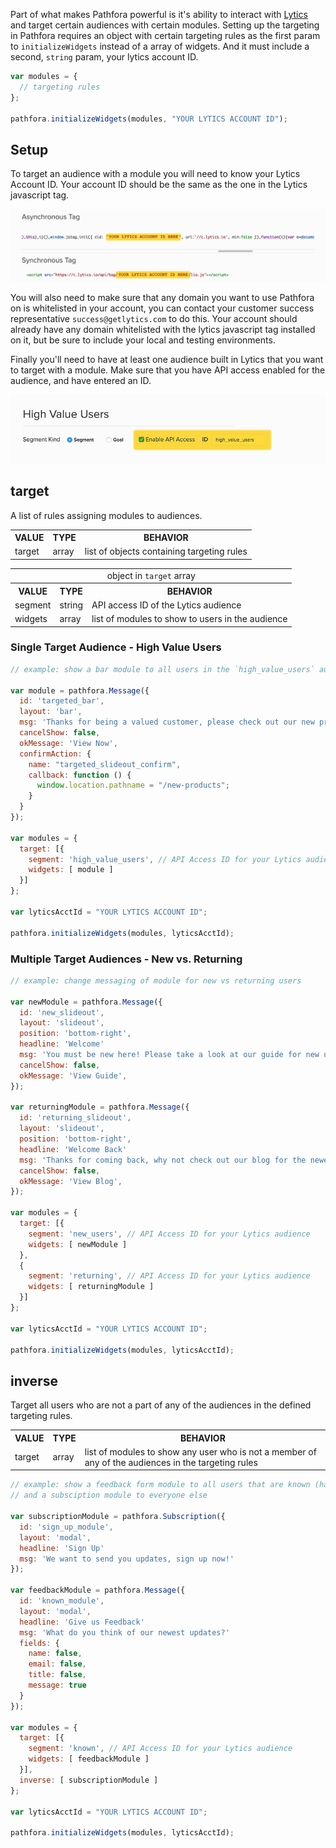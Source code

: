 Part of what makes Pathfora powerful is it's ability to interact with [Lytics](http://www.getlytics.com/) and target certain audiences with certain modules. Setting up the targeting in Pathfora requires an object with certain targeting rules as the first param to `initializeWidgets` instead of a array of widgets. And it must include a second, `string` param, your lytics account ID.

``` javascript
var modules = {
  // targeting rules
};

pathfora.initializeWidgets(modules, "YOUR LYTICS ACCOUNT ID");
```

## Setup

To target an audience with a module you will need to know your Lytics Account ID. Your account ID should be the same as the one in the Lytics javascript tag.

<img class="full" src="../../assets/acctid.jpg" alt="Lytics Jstag Account Id">

You will also need to make sure that any domain you want to use Pathfora on is whitelisted in your account, you can contact your customer success representative `success@getlytics.com` to do this. Your account should already have any domain whitelisted with the lytics javascript tag installed on it, but be sure to include your local and testing environments. 

Finally you'll need to have at least one audience built in Lytics that you want to target with a module. Make sure that you have API access enabled for the audience, and have entered an ID.

<img class="full" src="../../assets/api_access.jpg" alt="Lytics Jstag Account Id">

## target

A list of rules assigning modules to audiences.

<table>
  <tr>
    <th>VALUE</th>
    <th>TYPE</th>
    <th>BEHAVIOR</th>
  </tr>
  <tr>
    <td>target</td>
    <td>array</td>
    <td>list of objects containing targeting rules</td>
  </tr>
</table>

<table>
  <tr>
    <td colspan="3" align="center">object in <code>target</code> array</td>
  </tr>
  <tr>
    <th>VALUE</th>
    <th>TYPE</th>
    <th>BEHAVIOR</th>
  </tr>
  <tr>
    <td>segment</td>
    <td>string</td>
    <td>API access ID of the Lytics audience</td>
  </tr>
  <tr>
    <td>widgets</td>
    <td>array</td>
    <td>list of modules to show to users in the audience</td>
  </tr>
</table>


### Single Target Audience - High Value Users

``` javascript
// example: show a bar module to all users in the `high_value_users` audience promoting new products

var module = pathfora.Message({
  id: 'targeted_bar',
  layout: 'bar',
  msg: 'Thanks for being a valued customer, please check out our new products.'
  cancelShow: false,
  okMessage: 'View Now',
  confirmAction: {
    name: "targeted_slideout_confirm",
    callback: function () {
      window.location.pathname = "/new-products";
    }
  }
});

var modules = {
  target: [{
    segment: 'high_value_users', // API Access ID for your Lytics audience
    widgets: [ module ]
  }]
};

var lyticsAcctId = "YOUR LYTICS ACCOUNT ID";

pathfora.initializeWidgets(modules, lyticsAcctId);
```


### Multiple Target Audiences - New vs. Returning

``` javascript
// example: change messaging of module for new vs returning users

var newModule = pathfora.Message({
  id: 'new_slideout',
  layout: 'slideout',
  position: 'bottom-right',
  headline: 'Welcome'
  msg: 'You must be new here! Please take a look at our guide for new users.'
  cancelShow: false,
  okMessage: 'View Guide',
});

var returningModule = pathfora.Message({
  id: 'returning_slideout',
  layout: 'slideout',
  position: 'bottom-right',
  headline: 'Welcome Back'
  msg: 'Thanks for coming back, why not check out our blog for the newest updates?'
  cancelShow: false,
  okMessage: 'View Blog',
});

var modules = {
  target: [{
    segment: 'new_users', // API Access ID for your Lytics audience
    widgets: [ newModule ]
  },
  {
    segment: 'returning', // API Access ID for your Lytics audience
    widgets: [ returningModule ]
  }]
};

var lyticsAcctId = "YOUR LYTICS ACCOUNT ID";

pathfora.initializeWidgets(modules, lyticsAcctId);
```

## inverse

Target all users who are not a part of any of the audiences in the defined targeting rules.

<table>
  <tr>
    <th>VALUE</th>
    <th>TYPE</th>
    <th>BEHAVIOR</th>
  </tr>
  <tr>
    <td>target</td>
    <td>array</td>
    <td>list of modules to show any user who is not a member of any of the audiences in the targeting rules</td>
  </tr>
</table>

``` javascript
// example: show a feedback form module to all users that are known (has email)
// and a subsciption module to everyone else

var subscriptionModule = pathfora.Subscription({
  id: 'sign_up_module',
  layout: 'modal',
  headline: 'Sign Up'
  msg: 'We want to send you updates, sign up now!'
});

var feedbackModule = pathfora.Message({
  id: 'known_module',
  layout: 'modal',
  headline: 'Give us Feedback'
  msg: 'What do you think of our newest updates?'
  fields: {
    name: false,
    email: false,
    title: false,
    message: true
  }
});

var modules = {
  target: [{
    segment: 'known', // API Access ID for your Lytics audience
    widgets: [ feedbackModule ]
  }],
  inverse: [ subscriptionModule ]
};

var lyticsAcctId = "YOUR LYTICS ACCOUNT ID";

pathfora.initializeWidgets(modules, lyticsAcctId);
```
